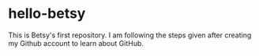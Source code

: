 # hello-betsy
This is Betsy's first repository.
I am following the steps given after creating my Github account to learn about GitHub.
